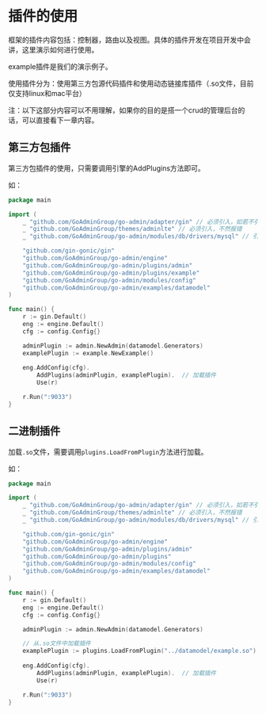# 插件的使用
框架的插件内容包括：控制器，路由以及视图。具体的插件开发在项目开发中会讲，这里演示如何进行使用。

example插件是我们的演示例子。

使用插件分为：使用第三方包源代码插件和使用动态链接库插件（.so文件，目前仅支持linux和mac平台）

注：以下这部分内容可以不用理解，如果你的目的是搭一个crud的管理后台的话，可以直接看下一章内容。

## 第三方包插件

第三方包插件的使用，只需要调用引擎的AddPlugins方法即可。

如：

```go
package main

import (	
	_ "github.com/GoAdminGroup/go-admin/adapter/gin" // 必须引入，如若不引入，则需要自己定义
	_ "github.com/GoAdminGroup/themes/adminlte" // 必须引入，不然报错
	_ "github.com/GoAdminGroup/go-admin/modules/db/drivers/mysql" // 引入数据库驱动

	"github.com/gin-gonic/gin"
	"github.com/GoAdminGroup/go-admin/engine"
	"github.com/GoAdminGroup/go-admin/plugins/admin"
	"github.com/GoAdminGroup/go-admin/plugins/example"
	"github.com/GoAdminGroup/go-admin/modules/config"
	"github.com/GoAdminGroup/go-admin/examples/datamodel"
)

func main() {
	r := gin.Default()
	eng := engine.Default()
	cfg := config.Config{}

	adminPlugin := admin.NewAdmin(datamodel.Generators)
	examplePlugin := example.NewExample()
	
	eng.AddConfig(cfg).
		AddPlugins(adminPlugin, examplePlugin).  // 加载插件
		Use(r)

	r.Run(":9033")
}
```

## 二进制插件

加载```.so```文件，需要调用```plugins.LoadFromPlugin```方法进行加载。

如：

```go
package main

import (	
	_ "github.com/GoAdminGroup/go-admin/adapter/gin" // 必须引入，如若不引入，则需要自己定义
	_ "github.com/GoAdminGroup/themes/adminlte" // 必须引入，不然报错
	_ "github.com/GoAdminGroup/go-admin/modules/db/drivers/mysql" // 引入数据库驱动

	"github.com/gin-gonic/gin"
	"github.com/GoAdminGroup/go-admin/engine"
	"github.com/GoAdminGroup/go-admin/plugins/admin"
	"github.com/GoAdminGroup/go-admin/plugins"
	"github.com/GoAdminGroup/go-admin/modules/config"
	"github.com/GoAdminGroup/go-admin/examples/datamodel"
)

func main() {
	r := gin.Default()
	eng := engine.Default()
	cfg := config.Config{}

	adminPlugin := admin.NewAdmin(datamodel.Generators)

	// 从.so文件中加载插件
	examplePlugin := plugins.LoadFromPlugin("../datamodel/example.so")
	
	eng.AddConfig(cfg).
		AddPlugins(adminPlugin, examplePlugin).  // 加载插件
		Use(r)

	r.Run(":9033")
}
```